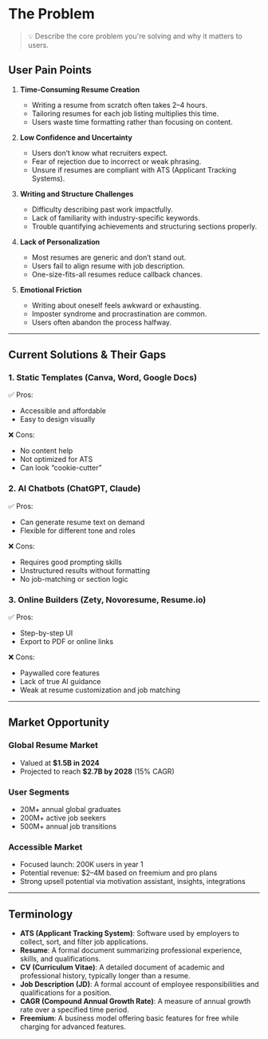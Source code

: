 # The Problem

> 💡 Describe the core problem you're solving and why it matters to users.

## User Pain Points

1. **Time-Consuming Resume Creation**
   - Writing a resume from scratch often takes 2–4 hours.
   - Tailoring resumes for each job listing multiplies this time.
   - Users waste time formatting rather than focusing on content.

2. **Low Confidence and Uncertainty**
   - Users don’t know what recruiters expect.
   - Fear of rejection due to incorrect or weak phrasing.
   - Unsure if resumes are compliant with ATS (Applicant Tracking Systems).

3. **Writing and Structure Challenges**
   - Difficulty describing past work impactfully.
   - Lack of familiarity with industry-specific keywords.
   - Trouble quantifying achievements and structuring sections properly.

4. **Lack of Personalization**
   - Most resumes are generic and don’t stand out.
   - Users fail to align resume with job description.
   - One-size-fits-all resumes reduce callback chances.

5. **Emotional Friction**
   - Writing about oneself feels awkward or exhausting.
   - Imposter syndrome and procrastination are common.
   - Users often abandon the process halfway.

---

## Current Solutions & Their Gaps

### 1. Static Templates (Canva, Word, Google Docs)
✅ Pros:
- Accessible and affordable
- Easy to design visually

❌ Cons:
- No content help
- Not optimized for ATS
- Can look “cookie-cutter”

### 2. AI Chatbots (ChatGPT, Claude)
✅ Pros:
- Can generate resume text on demand
- Flexible for different tone and roles

❌ Cons:
- Requires good prompting skills
- Unstructured results without formatting
- No job-matching or section logic

### 3. Online Builders (Zety, Novoresume, Resume.io)
✅ Pros:
- Step-by-step UI
- Export to PDF or online links

❌ Cons:
- Paywalled core features
- Lack of true AI guidance
- Weak at resume customization and job matching

---

## Market Opportunity

### Global Resume Market
- Valued at **$1.5B in 2024**
- Projected to reach **$2.7B by 2028** (15% CAGR)

### User Segments
- 20M+ annual global graduates
- 200M+ active job seekers
- 500M+ annual job transitions

### Accessible Market
- Focused launch: 200K users in year 1
- Potential revenue: $2–4M based on freemium and pro plans
- Strong upsell potential via motivation assistant, insights, integrations

---

## Terminology

- **ATS (Applicant Tracking System)**: Software used by employers to collect, sort, and filter job applications.
- **Resume**: A formal document summarizing professional experience, skills, and qualifications.
- **CV (Curriculum Vitae)**: A detailed document of academic and professional history, typically longer than a resume.
- **Job Description (JD)**: A formal account of employee responsibilities and qualifications for a position.
- **CAGR (Compound Annual Growth Rate)**: A measure of annual growth rate over a specified time period.
- **Freemium**: A business model offering basic features for free while charging for advanced features.
